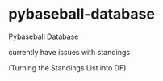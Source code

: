 # pybaseball-database
Pybaseball Database



currently have issues with standings

(Turning the Standings List into DF)


